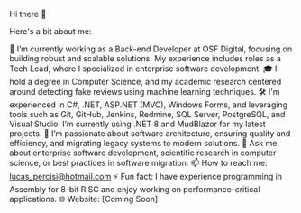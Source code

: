 Hi there 👋
<!-- **lucaspercisi/lucaspercisi** is a ✨ _special_ ✨ repository because its `README.md` (this file) appears on your GitHub profile. -->
Here's a bit about me:

🔭 I’m currently working as a Back-end Developer at OSF Digital, focusing on building robust and scalable solutions. My experience includes roles as a Tech Lead, where I specialized in enterprise software development.
🎓 I hold a degree in Computer Science, and my academic research centered around detecting fake reviews using machine learning techniques.
🛠 I'm experienced in C#, .NET, ASP.NET (MVC), Windows Forms, and leveraging tools such as Git, GitHub, Jenkins, Redmine, SQL Server, PostgreSQL, and Visual Studio. I’m currently using .NET 8 and MudBlazor for my latest projects.
🤔 I’m passionate about software architecture, ensuring quality and efficiency, and migrating legacy systems to modern solutions.
💬 Ask me about enterprise software development, scientific research in computer science, or best practices in software migration.
📫 How to reach me: lucas_percisi@hotmail.com
⚡ Fun fact: I have experience programming in Assembly for 8-bit RISC and enjoy working on performance-critical applications.
🌐 Website: [Coming Soon]
